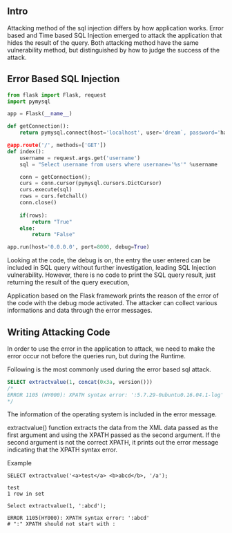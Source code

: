## Intro
Attacking method of the sql injection differs by how application works. Error based and Time based SQL Injection emerged to attack the application that hides the result of the query. Both attacking method have the same vulnerability method, but distinguished by how to judge the success of the attack. 

## Error Based SQL Injection
```python title:SQL_Injection
from flask import Flask, request
import pymysql

app = Flask(__name__)

def getConnection():
	return pymysql.connect(host='localhost', user='dream`, password='hack', db='dreamhack', charset='utf-8')

@app.route('/', methods=['GET'])
def index():
	username = request.args.get('username')
	sql = "Select username from users where usernane='%s'" %username

	conn = getConnection();
	curs = conn.cursor(pymysql.cursors.DictCursor)
	curs.execute(sql)
	rows = curs.fetchall()
	conn.close()
	
	if(rows):
		return "True"
	else:
		return "False"

app.run(host='0.0.0.0', port=8000, debug=True)
```
Looking at the code, the debug is on, the entry the user entered can be included in SQL query without further investigation, leading SQL Injection vulnerability. However, there is no code to print the SQL query result, just returning the result of the query execution, 

Application based on the Flask framework prints the reason of the error of the code with the debug mode activated. The attacker can collect various informations and data through the error messages. 

## Writing Attacking Code
In order to use the error in the application to attack, we need to make the error occur not before the queries run, but during the Runtime. 

Following is the most commonly used during the error based sql attack.
```SQL
SELECT extractvalue(1, concat(0x3a, version()))
/*
ERROR 1105 (HY000): XPATH syntax error: ':5.7.29-0ubuntu0.16.04.1-log'
*/
```
The information of the operating system is included in the error message. 

extractvalue() function extracts the data from the XML data passed as the first argument and using the XPATH passed as the second argument. 
If the second argument is not the correct XPATH, it prints out the error message indicating that the XPATH syntax error. 

Example
```
SELECT extractvalue('<a>test</a> <b>abcd</b>, '/a');

test
1 row in set
```
```
Select extractvalue(1, ':abcd');

ERROR 1105(HY000): XPATH syntax error: ':abcd'
# ":" XPATH should not start with :
```
